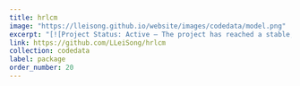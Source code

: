 ```yaml
---
title: hrlcm
image: "https://lleisong.github.io/website/images/codedata/model.png"
excerpt: "[![Project Status: Active – The project has reached a stable, usable state and is being actively developed.](https://www.repostatus.org/badges/latest/active.svg)](https://www.repostatus.org/#active)<br>This is a package that combines R and Python to ensemble existing land cover products, human and machine intelligence to do land cover mapping ([chapter 1 in the dissertation project](https://lleisong.github.io/website//projects/reconcile_human_elephants/)). The package has scripts to process satellite images, to build Random Forest gap-filling model, and to train U-Net model. Please check [GitHub](https://github.com/LLeiSong/hrlcm) for details."
link: https://github.com/LLeiSong/hrlcm
collection: codedata
label: package
order_number: 20
---
```

